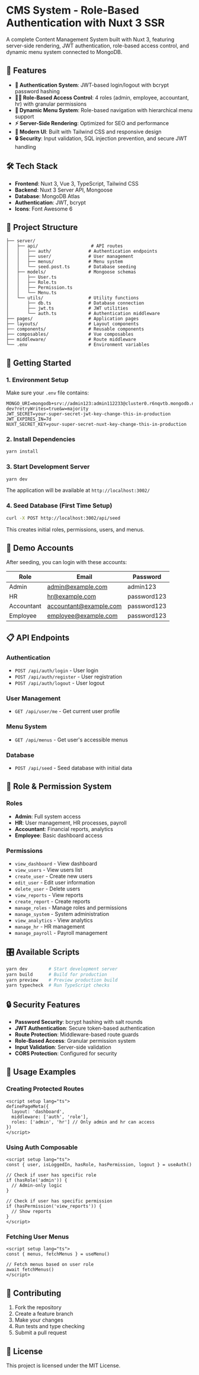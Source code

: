 # CMS System - Role-Based Authentication with Nuxt 3 SSR

A complete Content Management System built with Nuxt 3, featuring server-side rendering, JWT authentication, role-based access control, and dynamic menu system connected to MongoDB.

## 🚀 Features

- **🔐 Authentication System**: JWT-based login/logout with bcrypt password hashing
- **🧑‍💼 Role-Based Access Control**: 4 roles (admin, employee, accountant, hr) with granular permissions
- **📂 Dynamic Menu System**: Role-based navigation with hierarchical menu support
- **⚡ Server-Side Rendering**: Optimized for SEO and performance
- **🎨 Modern UI**: Built with Tailwind CSS and responsive design
- **🔒 Security**: Input validation, SQL injection prevention, and secure JWT handling

## 🛠️ Tech Stack

- **Frontend**: Nuxt 3, Vue 3, TypeScript, Tailwind CSS
- **Backend**: Nuxt 3 Server API, Mongoose
- **Database**: MongoDB Atlas
- **Authentication**: JWT, bcrypt
- **Icons**: Font Awesome 6

## 📁 Project Structure

```
├── server/
│   ├── api/                    # API routes
│   │   ├── auth/              # Authentication endpoints
│   │   ├── user/              # User management
│   │   ├── menus/             # Menu system
│   │   └── seed.post.ts       # Database seeding
│   ├── models/                # Mongoose schemas
│   │   ├── User.ts
│   │   ├── Role.ts
│   │   ├── Permission.ts
│   │   └── Menu.ts
│   └── utils/                 # Utility functions
│       ├── db.ts              # Database connection
│       ├── jwt.ts             # JWT utilities
│       └── auth.ts            # Authentication middleware
├── pages/                     # Application pages
├── layouts/                   # Layout components
├── components/                # Reusable components
├── composables/               # Vue composables
├── middleware/                # Route middleware
└── .env                       # Environment variables
```

## 🚀 Getting Started

### 1. Environment Setup

Make sure your `.env` file contains:

```env
MONGO_URI=mongodb+srv://admin123:admin112233@cluster0.r6nqvtb.mongodb.net/cms-dev?retryWrites=true&w=majority
JWT_SECRET=your-super-secret-jwt-key-change-this-in-production
JWT_EXPIRES_IN=7d
NUXT_SECRET_KEY=your-super-secret-nuxt-key-change-this-in-production
```

### 2. Install Dependencies

```bash
yarn install
```

### 3. Start Development Server

```bash
yarn dev
```

The application will be available at `http://localhost:3002/`

### 4. Seed Database (First Time Setup)

```bash
curl -X POST http://localhost:3002/api/seed
```

This creates initial roles, permissions, users, and menus.

## 👥 Demo Accounts

After seeding, you can login with these accounts:

| Role | Email | Password |
|------|-------|----------|
| Admin | admin@example.com | admin123 |
| HR | hr@example.com | password123 |
| Accountant | accountant@example.com | password123 |
| Employee | employee@example.com | password123 |

## 📋 API Endpoints

### Authentication
- `POST /api/auth/login` - User login
- `POST /api/auth/register` - User registration  
- `POST /api/auth/logout` - User logout

### User Management
- `GET /api/user/me` - Get current user profile

### Menu System
- `GET /api/menus` - Get user's accessible menus

### Database
- `POST /api/seed` - Seed database with initial data

## 🔐 Role & Permission System

### Roles
- **Admin**: Full system access
- **HR**: User management, HR processes, payroll
- **Accountant**: Financial reports, analytics
- **Employee**: Basic dashboard access

### Permissions
- `view_dashboard` - View dashboard
- `view_users` - View users list
- `create_user` - Create new users
- `edit_user` - Edit user information
- `delete_user` - Delete users
- `view_reports` - View reports
- `create_report` - Create reports
- `manage_roles` - Manage roles and permissions
- `manage_system` - System administration
- `view_analytics` - View analytics
- `manage_hr` - HR management
- `manage_payroll` - Payroll management

## 🎛️ Available Scripts

```bash
yarn dev        # Start development server
yarn build      # Build for production
yarn preview    # Preview production build
yarn typecheck  # Run TypeScript checks
```

## 🔒 Security Features

- **Password Security**: bcrypt hashing with salt rounds
- **JWT Authentication**: Secure token-based authentication
- **Route Protection**: Middleware-based route guards
- **Role-Based Access**: Granular permission system
- **Input Validation**: Server-side validation
- **CORS Protection**: Configured for security

## 📖 Usage Examples

### Creating Protected Routes

```vue
<script setup lang="ts">
definePageMeta({
  layout: 'dashboard',
  middleware: ['auth', 'role'],
  roles: ['admin', 'hr'] // Only admin and hr can access
})
</script>
```

### Using Auth Composable

```vue
<script setup lang="ts">
const { user, isLoggedIn, hasRole, hasPermission, logout } = useAuth()

// Check if user has specific role
if (hasRole('admin')) {
  // Admin-only logic
}

// Check if user has specific permission
if (hasPermission('view_reports')) {
  // Show reports
}
</script>
```

### Fetching User Menus

```vue
<script setup lang="ts">
const { menus, fetchMenus } = useMenu()

// Fetch menus based on user role
await fetchMenus()
</script>
```

## 🤝 Contributing

1. Fork the repository
2. Create a feature branch
3. Make your changes
4. Run tests and type checking
5. Submit a pull request

## 📄 License

This project is licensed under the MIT License.